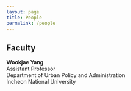 ```yaml
---
layout: page
title: People
permalink: /people
---
```


## Faculty 
**Wookjae Yang**  
Assistant Professor  
Department of Urban Policy and Administration  
Incheon National University
